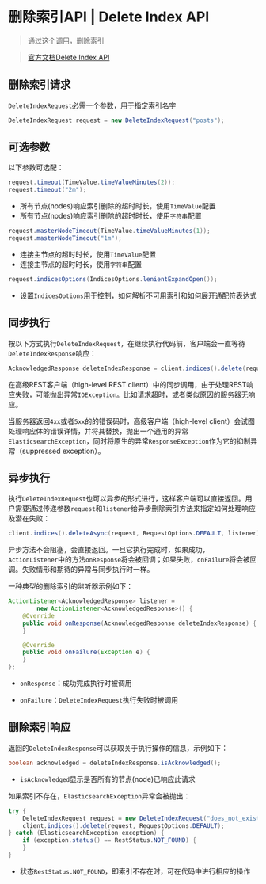 # 删除索引API | Delete Index API

> 通过这个调用，删除索引

> [官方文档Delete Index API](https://www.elastic.co/guide/en/elasticsearch/client/java-rest/current/java-rest-high-delete-index.html)

## 删除索引请求

`DeleteIndexRequest`必需一个参数，用于指定索引名字

```java
DeleteIndexRequest request = new DeleteIndexRequest("posts");
```

## 可选参数

以下参数可选配：

```java
request.timeout(TimeValue.timeValueMinutes(2));
request.timeout("2m");
```

- 所有节点(nodes)响应索引删除的超时时长，使用`TimeValue`配置
- 所有节点(nodes)响应索引删除的超时时长，使用`字符串`配置

```java
request.masterNodeTimeout(TimeValue.timeValueMinutes(1));
request.masterNodeTimeout("1m");
```

- 连接主节点的超时时长，使用`TimeValue`配置
- 连接主节点的超时时长，使用`字符串`配置

```java
request.indicesOptions(IndicesOptions.lenientExpandOpen());
```

- 设置`IndicesOptions`用于控制，如何解析不可用索引和如何展开通配符表达式

## 同步执行

按以下方式执行`DeleteIndexRequest`，在继续执行代码前，客户端会一直等待`DeleteIndexResponse`响应：

```java
AcknowledgedResponse deleteIndexResponse = client.indices().delete(request, RequestOptions.DEFAULT);
```

在高级REST客户端（high-level REST client）中的同步调用，由于处理REST响应失败，可能抛出异常`IOException`。比如请求超时，或者类似原因的服务器无响应。

当服务器返回`4xx`或者`5xx`的的错误码时，高级客户端（high-level client）会试图处理响应体的错误详情，并将其替换，抛出一个通用的异常`ElasticsearchException`，同时将原生的异常`ResponseException`作为它的抑制异常（suppressed exception）。

## 异步执行

执行`DeleteIndexRequest`也可以异步的形式进行，这样客户端可以直接返回。用户需要通过传递参数`request`和`listener`给异步删除索引方法来指定如何处理响应及潜在失败：

```java
client.indices().deleteAsync(request, RequestOptions.DEFAULT, listener);
```

异步方法不会阻塞，会直接返回。一旦它执行完成时，如果成功，`ActionListener`中的方法`onResponse`将会被回调；如果失败，`onFailure`将会被回调。失败情形和期待的异常与同步执行时一样。

一种典型的删除索引的监听器示例如下：

```java
ActionListener<AcknowledgedResponse> listener =
        new ActionListener<AcknowledgedResponse>() {
    @Override
    public void onResponse(AcknowledgedResponse deleteIndexResponse) {
    }

    @Override
    public void onFailure(Exception e) {
    }
};
```

- `onResponse`：成功完成执行时被调用

- `onFailure`：`DeleteIndexRequest`执行失败时被调用

## 删除索引响应

返回的`DeleteIndexResponse`可以获取关于执行操作的信息，示例如下：

```java
boolean acknowledged = deleteIndexResponse.isAcknowledged();
```

- `isAcknowledged`显示是否所有的节点(node)已响应此请求

如果索引不存在，`ElasticsearchException`异常会被抛出：

```java
try {
    DeleteIndexRequest request = new DeleteIndexRequest("does_not_exist");
    client.indices().delete(request, RequestOptions.DEFAULT);
} catch (ElasticsearchException exception) {
    if (exception.status() == RestStatus.NOT_FOUND) {
    }
}
```

- 状态`RestStatus.NOT_FOUND`，即索引不存在时，可在代码中进行相应的操作
